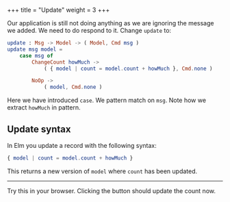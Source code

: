 +++
title       = "Update"
weight      = 3
+++

Our application is still not doing anything as we are ignoring the message we added. We need to do respond to it. Change `update` to:

```elm
update : Msg -> Model -> ( Model, Cmd msg )
update msg model =
    case msg of
        ChangeCount howMuch ->
            ( { model | count = model.count + howMuch }, Cmd.none )

        NoOp ->
            ( model, Cmd.none )
```

Here we have introduced `case`. We pattern match on `msg`. Note how we extract `howMuch` in pattern.

## Update syntax

In Elm you update a record with the following syntax:

```elm
{ model | count = model.count + howMuch }
```

This returns a new version of `model` where `count` has been updated.

---

Try this in your browser. Clicking the button should update the count now.